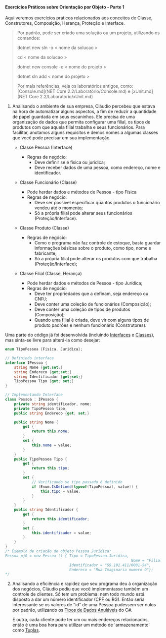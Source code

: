 #### Exercícios Práticos sobre Orientação por Objeto - Parte 1

Aqui veremos exercícios práticos relacionados aos conceitos de Classe, Construtores, Composição, Herança, Proteção e Interface.

> Por padrão, pode ser criado uma solução ou um projeto, utilizando os comandos:
>
> dotnet new sln -o < nome da solucao >
>
> cd < nome da solucao >
>
> dotnet new console -o < nome do projeto >
>
> dotnet sln add < nome do projeto >
>
> Por mais referências, veja os laboratórios antigos, como:
> [Console.md](NET Core 2.2/Laboratório/Console.md) e  [xUnit.md](NET Core 2.2/Laboratório/xUnit.md) 



1. Analisando o ambiente de sua empresa, Cláudio percebeu que estava na hora de automatizar alguns aspectos, a fim de reduzir a quantidade de papel guardada em seus escaninhos. Ele precisa de uma organização de dados que permita configurar uma filial, os tipos de produtos com que aquela filial trabalha e seus funcionários. Para facilitar, anotamos alguns requisitos e demos nomes a algumas classes que você pode precisar em sua implementação.

   - Classe Pessoa (Interface)
     - Regras de negócio:
       - Deve definir se é física ou jurídica;
       - Deve receber dados de uma pessoa, como endereço, nome e identificador.

   - Classe Funcionário (Classe)
     - Pode herdar dados e métodos de Pessoa - tipo Física
     - Regras de negócio:
       - Deve ser possível especificar quantos produtos o funcionário vendeu até o momento;
       - Só a própria filial pode alterar seus funcionários  (Proteção/Interface).
   - Classe Produto (Classe)
     - Regras de negócio:
       - Como o programa não faz controle de estoque, basta guardar informações básicas sobre o produto, como tipo, nome e fabricante;
       - Só a própria filial pode alterar os produtos com que trabalha  (Proteção/Interface);
   - Classe Filial (Classe, Herança)
     - Pode herdar dados e métodos de Pessoa - tipo Jurídica;
     - Regras de negócio:
       - Deve ter propriedades que a definam, seja endereço ou CNPJ;
       - Deve conter uma coleção de funcionários (Composição);
       - Deve conter uma coleção de tipos de produtos  (Composição);
       - Quando uma filial é criada, deve vir com alguns tipos de produto padrões e nenhum funcionário (Construtores).



Uma parte do código já foi desenvolvida (incluindo [Interfaces](https://docs.microsoft.com/pt-br/dotnet/csharp/programming-guide/interfaces/) e [Classes](https://docs.microsoft.com/pt-br/dotnet/csharp/programming-guide/classes-and-structs/classes)), mas sinta-se livre para alterá-la como desejar:

```C#
enum TipoPessoa {Fisica, Juridica};

// Definindo interface
interface IPessoa {
    string Nome {get;set;}
    string Endereco {get;set;}
    string Identificador {get;set;}
    TipoPessoa Tipo {get; set;}
}

// Implementando Interface
class Pessoa : IPessoa {
    private string identificador, nome;
    private TipoPessoa tipo;
  	public string Endereco {get; set;}

    public string Nome {
        get {
            return this.nome;
        } 
        set {
            this.nome = value;
        }
    }
    public TipoPessoa Tipo { 
        get {
            return this.tipo;
        }
        set {
            // Verificando se tipo passado é definido
            if (Enum.IsDefined(typeof(TipoPessoa), value)) {
                this.tipo = value;
            }
        } 
    }
    public string Identificador { 
        get {
            return this.identificador;
        } 
        set {
            this.identificador = value;
        }
    }
}
/* Exemplo de criação de objeto Pessoa Jurídica:
Pessoa pj0 = new Pessoa () { Tipo = TipoPessoa.Juridica, 
														 Nome = "Filial 1",
                             Identificador = "59.191.411/0001-54",
                             Endereco = "Rua Imaginaria numero 0"};
*/
```





2. Analisando a eficiência e rapidez que seu programa deu à organização dos negócios, Cláudio pediu que você implementasse também um controle de clientes. Só tem um problema: nem todo mundo está disposto a dar um número identificador (CPF ou RG). Então seria interessante se os valores de "id" de uma Pessoa pudessem ser nulos por padrão, utilizando os [Tipos de Dados Anuláveis](https://docs.microsoft.com/pt-br/dotnet/csharp/nullable-references) do C#. 

   E outra, cada cliente pode ter um ou mais endereços relacionados, então é uma boa hora para utilizar um método de 'armazenamento' como [Tuplas](https://docs.microsoft.com/pt-br/dotnet/csharp/tuples).

